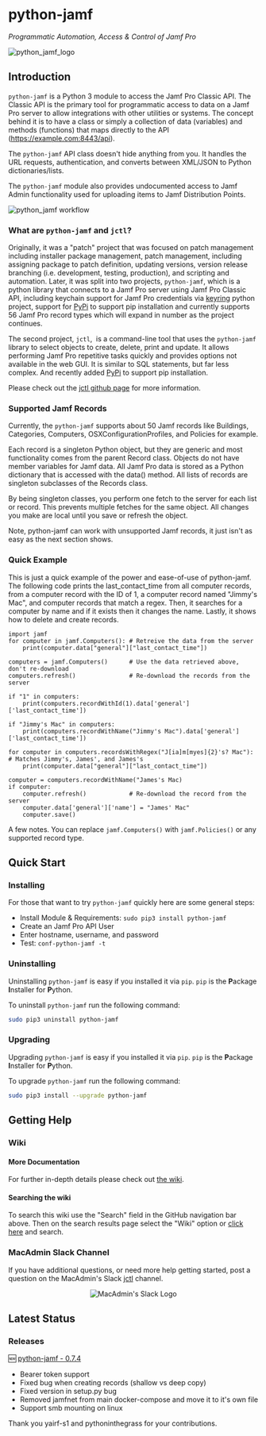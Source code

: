 # python-jamf
_Programmatic Automation, Access & Control of Jamf Pro_

![python_jamf_logo](https://github.com/univ-of-utah-marriott-library-apple/python-jamf/wiki/images/python_jamf_logo.png)

## Introduction

`python-jamf` is a Python 3 module to access the Jamf Pro Classic API. The Classic API is the primary tool for programmatic access to data on a Jamf Pro server to allow integrations with other utilities or systems. The concept behind it is to have a class or simply a collection of data (variables) and methods (functions) that maps directly to the API (https://example.com:8443/api).

The `python-jamf` API class doesn't hide anything from you. It handles the URL requests, authentication, and converts between XML/JSON to Python dictionaries/lists.

The `python-jamf` module also provides undocumented access to Jamf Admin functionality used for uploading items to Jamf Distribution Points.

![python_jamf workflow](https://github.com/univ-of-utah-marriott-library-apple/python-jamf/wiki/images/python_jamf_workflow.png)

### What are `python-jamf` and `jctl`?

Originally, it was a "patch" project that was focused on patch management including installer package management, patch management, including assigning package to patch definition, updating versions, version release branching (i.e. development, testing, production), and scripting and automation. Later, it was split into two projects, `python-jamf`, which is a python library that connects to a Jamf Pro server using Jamf Pro Classic API, including keychain support for Jamf Pro credentials via [keyring](https://github.com/jaraco/keyring) python project, support for [PyPi](https://pypi.org/project/python-jamf/) to support pip installation and currently supports 56 Jamf Pro record types which will expand in number as the project continues.

The second project, `jctl`,  is a command-line tool that uses the `python-jamf` library to select objects to create, delete, print and update. It allows performing Jamf Pro repetitive tasks quickly and provides options not available in the web GUI. It is similar to SQL statements, but far less complex. And recently added [PyPi](https://pypi.org/project/https://pypi.org/project/jctl//) to support pip installation.

Please check out the [jctl github page](https://github.com/univ-of-utah-marriott-library-apple/jctl) for more information.

### Supported Jamf Records

Currently, the `python-jamf` supports about 50 Jamf records like Buildings, Categories, Computers, OSXConfigurationProfiles, and Policies for example.

Each record is a singleton Python object, but they are generic and most functionality comes from the parent Record class. Objects do not have member variables for Jamf data. All Jamf Pro data is stored as a Python dictionary that is accessed with the data() method. All lists of records are singleton subclasses of the Records class.

By being singleton classes, you perform one fetch to the server for each list or record. This prevents multiple fetches for the same object. All changes you make are local until you save or refresh the object.

Note, python-jamf can work with unsupported Jamf records, it just isn't as easy as the next section shows.

### Quick Example

This is just a quick example of the power and ease-of-use of python-jamf. The following code prints the last_contact_time from all computer records, from a computer record with the ID of 1, a computer record named "Jimmy's Mac", and computer records that match a regex. Then, it searches for a computer by name and if it exists then it changes the name. Lastly, it shows how to delete and create records.

	import jamf
	for computer in jamf.Computers(): # Retreive the data from the server
		print(computer.data["general"]["last_contact_time"])

	computers = jamf.Computers()      # Use the data retrieved above, don't re-download
	computers.refresh()               # Re-download the records from the server

	if "1" in computers:
	    print(computers.recordWithId(1).data['general']['last_contact_time'])

	if "Jimmy's Mac" in computers:
	    print(computers.recordWithName("Jimmy's Mac").data['general']['last_contact_time'])

	for computer in computers.recordsWithRegex("J[ia]m[myes]{2}'s? Mac"): # Matches Jimmy's, James', and James's
		print(computer.data["general"]["last_contact_time"])

	computer = computers.recordWithName("James's Mac)
	if computer:
		computer.refresh()            # Re-download the record from the server
		computer.data['general']['name'] = "James' Mac"
		computer.save()

A few notes. You can replace `jamf.Computers()` with `jamf.Policies()` or any supported record type.

## Quick Start

### Installing

For those that want to try `python-jamf` quickly here are some general steps:

 - Install Module & Requirements: `sudo pip3 install python-jamf`
 - Create an Jamf Pro API User
 - Enter hostname, username, and password
 - Test: `conf-python-jamf -t`

### Uninstalling

Uninstalling `python-jamf` is easy if you installed it via `pip`. `pip` is the **P**ackage **I**nstaller for **P**ython.

To uninstall `python-jamf` run the following command:

```bash
sudo pip3 uninstall python-jamf
```

### Upgrading

Upgrading `python-jamf` is easy if you installed it via `pip`. `pip` is the **P**ackage **I**nstaller for **P**ython.

To upgrade `python-jamf` run the following command:

```bash
sudo pip3 install --upgrade python-jamf
```

## Getting Help

### Wiki

#### More Documentation

For further in-depth details please check out [the wiki](https://github.com/univ-of-utah-marriott-library-apple/python-jamf/wiki).

#### Searching the wiki

To search this wiki use the "Search" field in the GitHub navigation bar above. Then on the search results page select the "Wiki" option or [click here](https://github.com/univ-of-utah-marriott-library-apple/python-jamf/search?q=&type=Wikis&utf8=✓) and search.

### MacAdmin Slack Channel

If you have additional questions, or need more help getting started, post a question on the MacAdmin's Slack [jctl](https://macadmins.slack.com/archives/C01C8KVV2UD) channel.

<p align="center">
<img src="https://github.com/univ-of-utah-marriott-library-apple/python-jamf/wiki/images/MacAdmins_Slack_logo.png" alt="MacAdmin's Slack Logo">
</p>

## Latest Status

### Releases

:new: [python-jamf - 0.7.4](https://github.com/univ-of-utah-marriott-library-apple/python-jamf/releases/tag/0.7.4-af4107c6)

 - Bearer token support
 - Fixed bug when creating records (shallow vs deep copy)
 - Fixed version in setup.py bug
 - Removed jamfnet from main docker-compose and move it to it's own file
 - Support smb mounting on linux

Thank you yairf-s1 and pythoninthegrass for your contributions.
